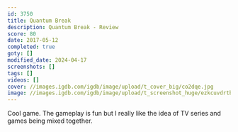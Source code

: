 ```yaml
---
id: 3750
title: Quantum Break
description: Quantum Break - Review
score: 80
date: 2017-05-12
completed: true
goty: []
modified_date: 2024-04-17
screenshots: []
tags: []
videos: []
cover: //images.igdb.com/igdb/image/upload/t_cover_big/co2dqe.jpg
image: //images.igdb.com/igdb/image/upload/t_screenshot_huge/ezkcuvdrtbptkzghiwgy.jpg
---
```

Cool game. The gameplay is fun but I really like the idea of TV series and games being mixed together.